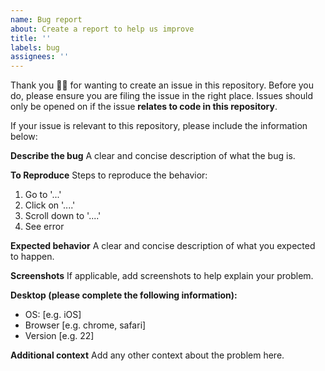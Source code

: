 ```yaml
---
name: Bug report
about: Create a report to help us improve
title: ''
labels: bug
assignees: ''
---
```


Thank you 🙇‍♀ for wanting to create an issue in this repository. Before you do, please ensure you are filing the issue in the right place. Issues should only be opened on if the issue **relates to code in this repository**.

If your issue is relevant to this repository, please include the information below:

**Describe the bug**
A clear and concise description of what the bug is.

**To Reproduce**
Steps to reproduce the behavior:

1. Go to '...'
2. Click on '....'
3. Scroll down to '....'
4. See error

**Expected behavior**
A clear and concise description of what you expected to happen.

**Screenshots**
If applicable, add screenshots to help explain your problem.

**Desktop (please complete the following information):**

-  OS: [e.g. iOS]
-  Browser [e.g. chrome, safari]
-  Version [e.g. 22]

**Additional context**
Add any other context about the problem here.
